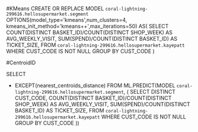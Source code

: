 #KMeans
CREATE OR REPLACE MODEL 
`coral-lightning-299616.hellosupermarket.segment`
OPTIONS(model_type='kmeans',num_clusters=4, kmeans_init_method='kmeans++',max_iterations=50)
AS(
    SELECT 
    COUNT(DISTINCT BASKET_ID)/COUNT(DISTINCT SHOP_WEEK) AS AVG_WEEKLY_VISIT,
    SUM(SPEND)/COUNT(DISTINCT BASKET_ID) AS TICKET_SIZE,
    FROM `coral-lightning-299616.hellosupermarket.kayepatt`
    WHERE CUST_CODE IS NOT NULL 
    GROUP BY CUST_CODE
)

#CentroidID

SELECT 
* EXCEPT(nearest_centroids_distance)
FROM 
ML.PREDICT(MODEL `coral-lightning-299616.hellosupermarket.segment`,
(
    SELECT 
    DISTINCT CUST_CODE,
    COUNT(DISTINCT BASKET_ID)/COUNT(DISTINCT SHOP_WEEK) AS AVG_WEEKLY_VISIT,
    SUM(SPEND)/COUNT(DISTINCT BASKET_ID) AS TICKET_SIZE,
    FROM `coral-lightning-299616.hellosupermarket.kayepatt`
    WHERE CUST_CODE IS NOT NULL 
    GROUP BY CUST_CODE
))
